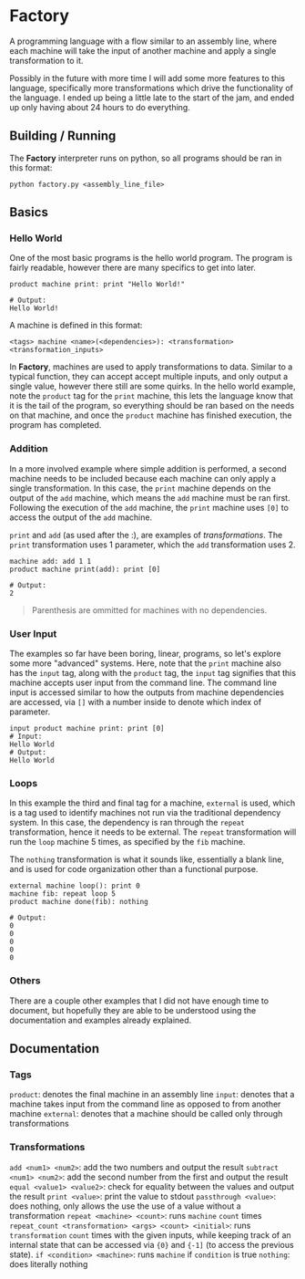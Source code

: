 # Factory

A programming language with a flow similar to an assembly line, where each machine will take the input of another machine and apply a single transformation to it.

Possibly in the future with more time I will add some more features to this language, specifically more transformations which drive the functionality of the language. I ended up being a little late to the start of the jam, and ended up only having about 24 hours to do everything.

## Building / Running
The **Factory** interpreter runs on python, so all programs should be ran in this format:
```
python factory.py <assembly_line_file>
```

## Basics

### Hello World
One of the most basic programs is the hello world program. The program is fairly readable, however there are many specifics to get into later.

```
product machine print: print "Hello World!"

# Output:
Hello World!
```
A machine is defined in this format:
```
<tags> machine <name>(<dependencies>): <transformation> <transformation_inputs>
```

In **Factory**, machines are used to apply transformations to data. Similar to a typical function, they can accept accept multiple inputs, and only output a single value, however there still are some quirks. In the hello world example, note the `product` tag for the `print` machine, this lets the language know that it is the tail of the program, so everything should be ran based on the needs on that machine, and once the `product` machine has finished execution, the program has completed.

### Addition

In a more involved example where simple addition is performed, a second machine needs to be included because each machine can only apply a single transformation. In this case, the `print` machine depends on the output of the `add` machine, which means the `add` machine must be ran first. Following the execution of the `add` machine, the `print` machine uses `[0]` to access the output of the `add` machine.

`print` and `add` (as used after the :), are examples of *transformations*. The `print` transformation uses 1 parameter, which the `add` transformation uses 2.

```
machine add: add 1 1
product machine print(add): print [0]

# Output:
2
```
> Parenthesis are ommitted for machines with no dependencies.

### User Input

The examples so far have been boring, linear, programs, so let's explore some more "advanced" systems.
Here, note that the `print` machine also has the `input` tag, along with the `product` tag, the `input` tag signifies that this machine accepts user input from the command line. The command line input is accessed similar to how the outputs from machine dependencies are accessed, via `[]` with a number inside to denote which index of parameter.
```
input product machine print: print [0]
# Input:
Hello World
# Output:
Hello World
```

### Loops

In this example the third and final tag for a machine, `external` is used, which is a tag used to identify machines not run via the traditional dependency system. In this case, the dependency is ran through the `repeat` transformation, hence it needs to be external. The `repeat` transformation will run the `loop` machine 5 times, as specified by the `fib` machine.

The `nothing` transformation is what it sounds like, essentially a blank line, and is used for code organization other than a functional purpose.

```
external machine loop(): print 0
machine fib: repeat loop 5
product machine done(fib): nothing

# Output:
0
0
0
0
0
```

### Others
There are a couple other examples that I did not have enough time to document, but hopefully they are able to be understood using the documentation and examples already explained.

## Documentation

### Tags
`product`: denotes the final machine in an assembly line
`input`: denotes that a machine takes input from the command line as opposed to from another machine
`external`: denotes that a machine should be called only through transformations

### Transformations
`add <num1> <num2>`: add the two numbers and output the result
`subtract <num1> <num2>`: add the second number from the first and output the result
`equal <value1> <value2>`: check for equality between the values and output the result
`print <value>`: print the value to stdout
`passthrough <value>`: does nothing, only allows the use the use of a value without a transformation
`repeat <machine> <count>`: runs `machine` `count` times
`repeat_count <transformation> <args> <count> <initial>`: runs `transformation` `count` times with the given inputs, while keeping track of an internal state that can be accessed via `{0}` and `{-1]` (to access the previous state).
`if <condition> <machine>`: runs `machine` if `condition` is true
`nothing`: does literally nothing


